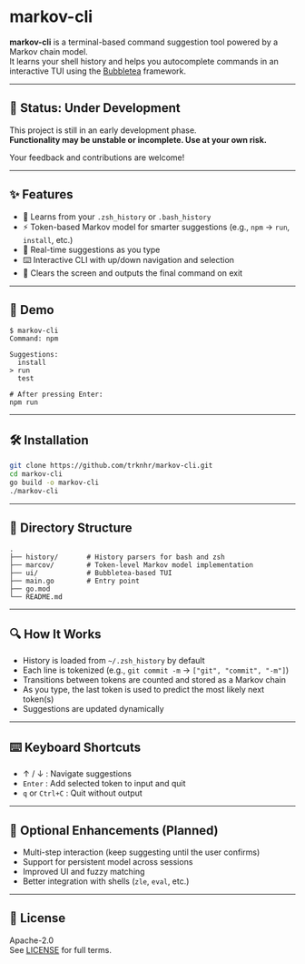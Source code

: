 # markov-cli

**markov-cli** is a terminal-based command suggestion tool powered by a Markov chain model.  
It learns your shell history and helps you autocomplete commands in an interactive TUI using the [Bubbletea](https://github.com/charmbracelet/bubbletea) framework.

---

## 🚧 Status: Under Development

This project is still in an early development phase.  
**Functionality may be unstable or incomplete. Use at your own risk.**

Your feedback and contributions are welcome!

---

## ✨ Features

- 🧠 Learns from your `.zsh_history` or `.bash_history`
- ⚡ Token-based Markov model for smarter suggestions (e.g., `npm` → `run`, `install`, etc.)
- 🎯 Real-time suggestions as you type
- ⌨️ Interactive CLI with up/down navigation and selection
- 🧼 Clears the screen and outputs the final command on exit

---

## 📸 Demo

```
$ markov-cli
Command: npm

Suggestions:
  install
> run
  test

# After pressing Enter:
npm run
```

---

## 🛠 Installation

```bash
git clone https://github.com/trknhr/markov-cli.git
cd markov-cli
go build -o markov-cli
./markov-cli
```

---

## 📂 Directory Structure

```
.
├── history/       # History parsers for bash and zsh
├── marcov/        # Token-level Markov model implementation
├── ui/            # Bubbletea-based TUI
├── main.go        # Entry point
├── go.mod
└── README.md
```

---

## 🔍 How It Works

- History is loaded from `~/.zsh_history` by default
- Each line is tokenized (e.g., `git commit -m` → `["git", "commit", "-m"]`)
- Transitions between tokens are counted and stored as a Markov chain
- As you type, the last token is used to predict the most likely next token(s)
- Suggestions are updated dynamically

---

## ⌨️ Keyboard Shortcuts

- ↑ / ↓ : Navigate suggestions
- `Enter` : Add selected token to input and quit
- `q` or `Ctrl+C` : Quit without output

---

## 🧪 Optional Enhancements (Planned)

- Multi-step interaction (keep suggesting until the user confirms)
- Support for persistent model across sessions
- Improved UI and fuzzy matching
- Better integration with shells (`zle`, `eval`, etc.)

---

## 📝 License

Apache-2.0  
See [LICENSE](./LICENSE) for full terms.
